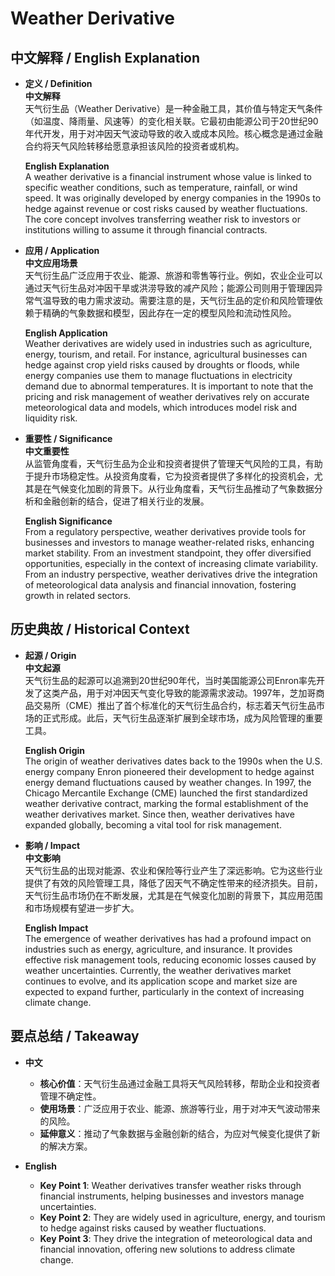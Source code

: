 # Weather Derivative

## 中文解释 / English Explanation

* **定义 / Definition**  
  **中文解释**  
  天气衍生品（Weather Derivative）是一种金融工具，其价值与特定天气条件（如温度、降雨量、风速等）的变化相关联。它最初由能源公司于20世纪90年代开发，用于对冲因天气波动导致的收入或成本风险。核心概念是通过金融合约将天气风险转移给愿意承担该风险的投资者或机构。  

  **English Explanation**  
  A weather derivative is a financial instrument whose value is linked to specific weather conditions, such as temperature, rainfall, or wind speed. It was originally developed by energy companies in the 1990s to hedge against revenue or cost risks caused by weather fluctuations. The core concept involves transferring weather risk to investors or institutions willing to assume it through financial contracts.

* **应用 / Application**  
  **中文应用场景**  
  天气衍生品广泛应用于农业、能源、旅游和零售等行业。例如，农业企业可以通过天气衍生品对冲因干旱或洪涝导致的减产风险；能源公司则用于管理因异常气温导致的电力需求波动。需要注意的是，天气衍生品的定价和风险管理依赖于精确的气象数据和模型，因此存在一定的模型风险和流动性风险。  

  **English Application**  
  Weather derivatives are widely used in industries such as agriculture, energy, tourism, and retail. For instance, agricultural businesses can hedge against crop yield risks caused by droughts or floods, while energy companies use them to manage fluctuations in electricity demand due to abnormal temperatures. It is important to note that the pricing and risk management of weather derivatives rely on accurate meteorological data and models, which introduces model risk and liquidity risk.

* **重要性 / Significance**  
  **中文重要性**  
  从监管角度看，天气衍生品为企业和投资者提供了管理天气风险的工具，有助于提升市场稳定性。从投资角度看，它为投资者提供了多样化的投资机会，尤其是在气候变化加剧的背景下。从行业角度看，天气衍生品推动了气象数据分析和金融创新的结合，促进了相关行业的发展。  

  **English Significance**  
  From a regulatory perspective, weather derivatives provide tools for businesses and investors to manage weather-related risks, enhancing market stability. From an investment standpoint, they offer diversified opportunities, especially in the context of increasing climate variability. From an industry perspective, weather derivatives drive the integration of meteorological data analysis and financial innovation, fostering growth in related sectors.

## 历史典故 / Historical Context

* **起源 / Origin**  
  **中文起源**  
  天气衍生品的起源可以追溯到20世纪90年代，当时美国能源公司Enron率先开发了这类产品，用于对冲因天气变化导致的能源需求波动。1997年，芝加哥商品交易所（CME）推出了首个标准化的天气衍生品合约，标志着天气衍生品市场的正式形成。此后，天气衍生品逐渐扩展到全球市场，成为风险管理的重要工具。  

  **English Origin**  
  The origin of weather derivatives dates back to the 1990s when the U.S. energy company Enron pioneered their development to hedge against energy demand fluctuations caused by weather changes. In 1997, the Chicago Mercantile Exchange (CME) launched the first standardized weather derivative contract, marking the formal establishment of the weather derivatives market. Since then, weather derivatives have expanded globally, becoming a vital tool for risk management.

* **影响 / Impact**  
  **中文影响**  
  天气衍生品的出现对能源、农业和保险等行业产生了深远影响。它为这些行业提供了有效的风险管理工具，降低了因天气不确定性带来的经济损失。目前，天气衍生品市场仍在不断发展，尤其是在气候变化加剧的背景下，其应用范围和市场规模有望进一步扩大。  

  **English Impact**  
  The emergence of weather derivatives has had a profound impact on industries such as energy, agriculture, and insurance. It provides effective risk management tools, reducing economic losses caused by weather uncertainties. Currently, the weather derivatives market continues to evolve, and its application scope and market size are expected to expand further, particularly in the context of increasing climate change.

## 要点总结 / Takeaway

* **中文**  
  - **核心价值**：天气衍生品通过金融工具将天气风险转移，帮助企业和投资者管理不确定性。  
  - **使用场景**：广泛应用于农业、能源、旅游等行业，用于对冲天气波动带来的风险。  
  - **延伸意义**：推动了气象数据与金融创新的结合，为应对气候变化提供了新的解决方案。  

* **English**  
  - **Key Point 1**: Weather derivatives transfer weather risks through financial instruments, helping businesses and investors manage uncertainties.  
  - **Key Point 2**: They are widely used in agriculture, energy, and tourism to hedge against risks caused by weather fluctuations.  
  - **Key Point 3**: They drive the integration of meteorological data and financial innovation, offering new solutions to address climate change.